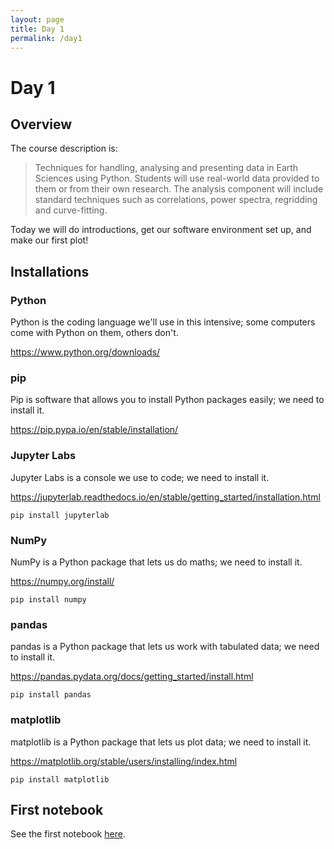 ```yaml
---
layout: page
title: Day 1
permalink: /day1
---
```


# Day 1

## Overview
The course description is:
> Techniques for handling, analysing and presenting data in Earth Sciences using Python. Students will use real-world data provided to them or from their own research. The analysis component will include standard techniques such as correlations, power spectra, regridding and curve-fitting.

Today we will do introductions, get our software environment set up, and make our first plot!

## Installations

### Python
Python is the coding language we'll use in this intensive; some computers come with Python on them, others don't.

https://www.python.org/downloads/

### pip
Pip is software that allows you to install Python packages easily; we need to install it.

https://pip.pypa.io/en/stable/installation/

### Jupyter Labs
Jupyter Labs is a console we use to code; we need to install it.

https://jupyterlab.readthedocs.io/en/stable/getting_started/installation.html
```
pip install jupyterlab
```

### NumPy
NumPy is a Python package that lets us do maths; we need to install it.

https://numpy.org/install/
```
pip install numpy
```

### pandas
pandas is a Python package that lets us work with tabulated data; we need to install it.

https://pandas.pydata.org/docs/getting_started/install.html
```
pip install pandas
```

### matplotlib
matplotlib is a Python package that lets us plot data; we need to install it.

https://matplotlib.org/stable/users/installing/index.html
```
pip install matplotlib
```

## First notebook

See the first notebook [here](https://github.com/geomorphlab/medaes/blob/gh-pages/day1/day1.ipynb).
